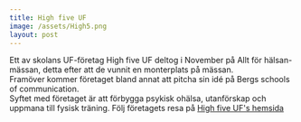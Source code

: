 ```yaml
---
title: High five UF
image: /assets/High5.png
layout: post
---
```


Ett av skolans UF-företag High five UF deltog i November på Allt för hälsan-mässan, detta efter att de vunnit en monterplats på mässan.<br>
Framöver kommer företaget bland annat att pitcha sin idé på Bergs schools of communication.<br>
Syftet med företaget är att förbygga psykisk ohälsa, utanförskap och uppmana till fysisk träning.
Följ företagets resa på <a href="https://highfiveuf.wordpress.com/">High five UF's hemsida</a><br>
